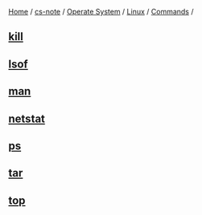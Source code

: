 [Home](https://mengxianbin.github.io) /
[cs-note](https://mengxianbin.github.io/cs-note/content) /
[Operate System](https://mengxianbin.github.io/cs-note/content/Operate%20System) /
[Linux](https://mengxianbin.github.io/cs-note/content/Operate%20System/Linux) /
[Commands](https://mengxianbin.github.io/cs-note/content/Operate%20System/Linux/Commands) /

## [kill](https://mengxianbin.github.io/cs-note/content/Operate%20System/Linux/Commands/kill)

## [lsof](https://mengxianbin.github.io/cs-note/content/Operate%20System/Linux/Commands/lsof)

## [man](https://mengxianbin.github.io/cs-note/content/Operate%20System/Linux/Commands/man)

## [netstat](https://mengxianbin.github.io/cs-note/content/Operate%20System/Linux/Commands/netstat)

## [ps](https://mengxianbin.github.io/cs-note/content/Operate%20System/Linux/Commands/ps)

## [tar](https://mengxianbin.github.io/cs-note/content/Operate%20System/Linux/Commands/tar)

## [top](https://mengxianbin.github.io/cs-note/content/Operate%20System/Linux/Commands/top)
